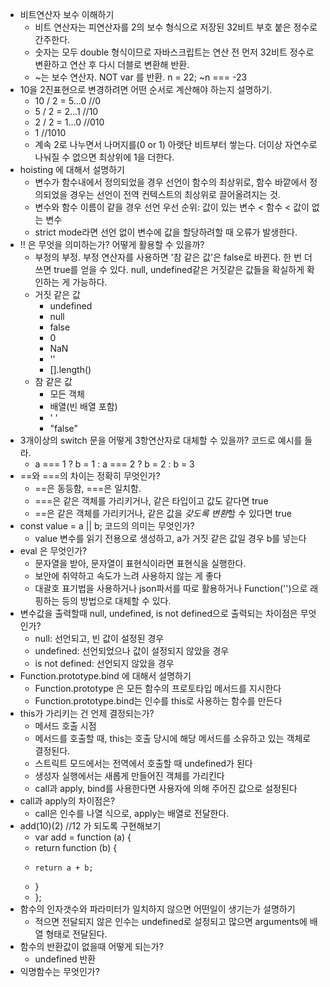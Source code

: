 - 비트연산자 보수 이해하기
  - 비트 연산자는 피연산자를 2의 보수 형식으로 저장된 32비트 부호 붙은 정수로 간주한다. 
  - 숫자는 모두 double 형식이므로 자바스크립트는 연산 전 먼저 32비트 정수로 변환하고 연산 후 다시 더블로 변환해 반환.
  - ~는 보수 연산자. NOT var 를 반환. n = 22; ~n === -23
- 10을 2진표현으로 변경하려면 어떤 순서로 계산해야 하는지 설명하기.
  - 10 / 2 = 5...0  //0
  - 5 / 2 = 2...1 //10
  - 2 / 2 = 1...0 //010
  - 1 //1010
  - 계속 2로 나누면서 나머지를(0 or 1) 아랫단 비트부터 쌓는다. 더이상 자연수로 나눠질 수 없으면 최상위에 1을 더한다.
- hoisting 에 대해서 설명하기
  - 변수가 함수내에서 정의되었을 경우 선언이 함수의 최상위로, 함수 바깥에서 정의되었을 경우는 선언이 전역 컨텍스트의 최상위로 끌어올려지는 것. 
  - 변수와 함수 이름이 같을 경우 선언 우선 순위: 값이 있는 변수 < 함수 < 값이 없는 변수 
  - strict mode라면 선언 없이 변수에 값을 할당하려할 때 오류가 발생한다.
- !! 은 무엇을 의미하는가? 어떻게 활용할 수 있을까?
  - 부정의 부정. 부정 연산자를 사용하면 '참 같은 값'은 false로 바뀐다. 한 번 더 쓰면 true를 얻을 수 있다. null, undefined같은 거짓같은 값들을 확실하게 확인하는 게 가능하다.
  - 거짓 같은 값
    - undefined
    - null
    - false
    - 0
    - NaN
    - ''
    - [].length()
  - 참 같은 값
    - 모든 객체
    - 배열(빈 배열 포함)
    - ' '
    - "false"
- 3개이상의 switch 문을 어떻게 3항연산자로 대체할 수 있을까? 코드로 예시를 들라.
  - a === 1 ? b = 1 : a === 2 ? b = 2 : b = 3
- ==와 ===의 차이는 정확히 무엇인가?
  - ==은 동등함, ===은 일치함. 
  - ===은 같은 객체를 가리키거나, 같은 타입이고 값도 같다면 true
  - ==은 같은 객체를 가리키거나, 같은 값을 *갖도록 변환*할 수 있다면 true
- const value = a || b; 코드의 의미는 무엇인가?
  - value 변수를 읽기 전용으로 생성하고, a가 거짓 같은 값일 경우 b를 넣는다
- eval 은 무엇인가?
  - 문자열을 받아, 문자열이 표현식이라면 표현식을 실행한다.
  - 보안에 취약하고 속도가 느려 사용하지 않는 게 좋다
  - 대괄호 표기법을 사용하거나 json파서를 따로 활용하거나 Function('')으로 래핑하는 등의 방법으로 대체할 수 있다.
- 변수값을 출력할때 null, undefined, is not defined으로 출력되는 차이점은 무엇인가?
  - null: 선언되고, 빈 값이 설정된 경우
  - undefined: 선언되었으나 값이 설정되지 않았을 경우
  - is not defined: 선언되지 않았을 경우
- Function.prototype.bind 에 대해서 설명하기
  - Function.prototype 은 모든 함수의 프로토타입 메서드를 지시한다
  - Function.prototype.bind는 인수를 this로 사용하는 함수를 만든다
- this가 가리키는 건 언제 결정되는가?
  - 메서드 호출 시점
  - 메서드를 호출할 때, this는 호출 당시에 해당 메서드를 소유하고 있는 객체로 결정된다.
  - 스트릭트 모드에서는 전역에서 호출할 때 undefined가 된다
  - 생성자 실행에서는 새롭게 만들어진 객체를 가리킨다
  - call과 apply, bind를 사용한다면 사용자에 의해 주어진 값으로 설정된다
- call과 apply의 차이점은?
  - call은 인수를 나열 식으로, apply는 배열로 전달한다.
- add(10)(2) //12 가 되도록 구현해보기
  - var add = function (a) {
  -   return function (b) {
  -     return a + b;
  -   }
  - };
- 함수의 인자갯수와 파라미터가 일치하지 않으면 어떤일이 생기는가 설명하기
  - 적으면 전달되지 않은 인수는 undefined로 설정되고 많으면 arguments에 배열 형태로 전달된다.
- 함수의 반환값이 없을때 어떻게 되는가?
  - undefined 반환
- 익명함수는 무엇인가?

